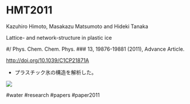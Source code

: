 # HMT2011

Kazuhiro Himoto, Masakazu Matsumoto and Hideki Tanaka

Lattice- and network-structure in plastic ice

#/ Phys. Chem. Chem. Phys.  ### 13, 19876-19881 (2011), Advance Article.

http://doi.org/10.1039/C1CP21871A


* プラスチック氷の構造を解析した。

![](https://i.gyazo.com/39cf7ec2d5b8203767fd552acae17760.jpg)



#water #research #papers #paper2011



